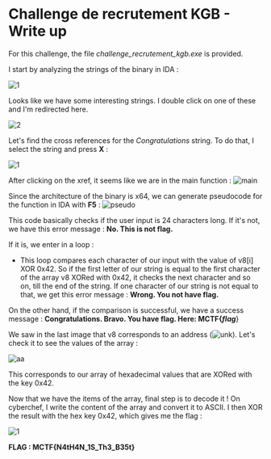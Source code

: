 # Challenge de recrutement KGB - Write up

For this challenge, the file <em>challenge_recrutement_kgb.exe</em> is provided.

I start by analyzing the strings of the binary in IDA :

![1](https://user-images.githubusercontent.com/66923124/164982311-c5e7fd34-030d-4542-b98d-c0c1e349b5cf.png)

Looks like we have some interesting strings. I double click on one of these and I'm redirected here.

![2](https://user-images.githubusercontent.com/66923124/164982383-3fb3e684-e181-4ada-bee8-3f2ba6ca5db7.PNG)

Let's find the cross references for the <em>Congratulations</em> string. To do that, I select the string and press <strong>X</strong> :

![1](https://user-images.githubusercontent.com/66923124/164982532-ed2e4832-45e1-4157-8a43-1661aef5791d.png)

After clicking on the xref, it seems like we are in the main function :
![main](https://user-images.githubusercontent.com/66923124/164982610-59e4ffae-907f-4e0b-98c2-c8cf2b4485de.PNG)

Since the architecture of the binary is x64, we can generate pseudocode for the function in IDA with <strong>F5</strong> :
![pseudo](https://user-images.githubusercontent.com/66923124/164982739-99a1bdf7-b1bb-4338-a8d4-15a7711a1547.PNG)


This code basically checks if the user input is 24 characters long.
If it's not, we have this error message : <strong>No. This is not flag.</strong>

If it is, we enter in a loop :
- This loop compares each character of our input with the value of v8[i] XOR 0x42.
So if the first letter of our string is equal to the first character of the array v8 XORed with 0x42, it checks the next character and so on, till the end of the string.
If one character of our string is not equal to that, we get this error message : <strong>Wrong. You not have flag.</strong>

On the other hand, if the comparison is successful, we have a success message : <strong>Congratulations. Bravo. You have flag. Here: MCTF{<em>flag</em></strong>}

We saw in the last image that v8 corresponds to an address (![unk](https://user-images.githubusercontent.com/66923124/164983488-487eecd8-97d3-49fd-8a59-476c8b6c4b59.png)). Let's check it to see the values of the array :

![aa](https://user-images.githubusercontent.com/66923124/164983647-6ffed748-2b18-4ad7-9f52-f79408161924.png)

This corresponds to our array of hexadecimal values that are XORed with the key 0x42. 

Now that we have the items of the array, final step is to decode it ! On cyberchef, I write the content of the array and convert it to ASCII. I then XOR the result with the hex key 0x42, which gives me the flag :

![1](https://user-images.githubusercontent.com/66923124/164983883-dec59a4f-97b6-4d7c-95ed-0cc4c4347328.png)

<strong> FLAG : MCTF{N4tH4N_1S_Th3_B35t} </strong>


